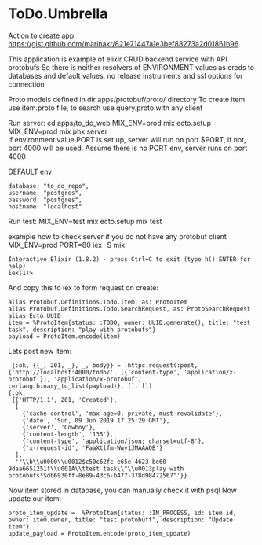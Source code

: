 # ToDo.Umbrella

Action to create app: https://gist.github.com/marinakr/821e71447a1e3bef88273a2d01861b96

This application is example of elixir CRUD backend service with API protobufs
So there is
  neither resolvers of ENVIRONMENT values as creds to databases and default values,
  no release instruments and ssl options for connection

Proto models defined in dir apps/protobuf/proto/ directory
To create item use item.proto file, to search use query.proto with any client

Run server:
cd apps/to_do_web
MIX_ENV=prod  mix ecto.setup
MIX_ENV=prod mix phx.server   
If environment value PORT is set up, server will run on port $PORT,
if not, port 4000 will be used. Assume there is no PORT env, server runs on port 4000

DEFAULT env:
```
database: "to_do_repo",
username: "postgres",
password: "postgres",
hostname: "localhost"
```

Run test:
MIX_ENV=test mix ecto.setup
mix test

example how to check server if you do not have any protobuf client
MIX_ENV=prod PORT=80 iex -S  mix
```
Interactive Elixir (1.8.2) - press Ctrl+C to exit (type h() ENTER for help)
iex(1)>
```
And copy this to iex to form request on create:
```
alias Protobuf.Definitions.Todo.Item, as: ProtoItem
alias Protobuf.Definitions.Todo.SearchRequest, as: ProtoSearchRequest
alias Ecto.UUID
item = %ProtoItem{status: :TODO, owner: UUID.generate(), title: "test task", description: "play with protobufs"}
payload = ProtoItem.encode(item)
```
Lets post new item:
```
 {:ok, {{_, 201, _}, _, body}} = :httpc.request(:post, {'http://localhost:4000/todo/', [{'content-type', 'application/x-protobuf'}], 'application/x-protobuf', :erlang.binary_to_list(payload)}, [], [])
{:ok,     
 {{'HTTP/1.1', 201, 'Created'},
  [
    {'cache-control', 'max-age=0, private, must-revalidate'},
    {'date', 'Sun, 09 Jun 2019 17:25:29 GMT'},
    {'server', 'Cowboy'},
    {'content-length', '135'},
    {'content-type', 'application/json; charset=utf-8'},
    {'x-request-id', 'FaaXtlfm-Wwy1JMAAAOB'}
  ],
  '"\\b\\u0000\\u0012$c50c62fc-e65e-4623-be60-9daa6651251f\\u001A\\ttest task\\"\\u0013play with protobufs*$db6930ff-8e89-43c6-b477-378d98472567"'}}
```
Now item stored in database, you can manually check it with psql
Now update our item:
```
proto_item_update =  %ProtoItem{status: :IN_PROCESS, id: item.id, owner: item.owner, title: "test protobuff", description: "Update item"}
update_payload = ProtoItem.encode(proto_item_update)

```

